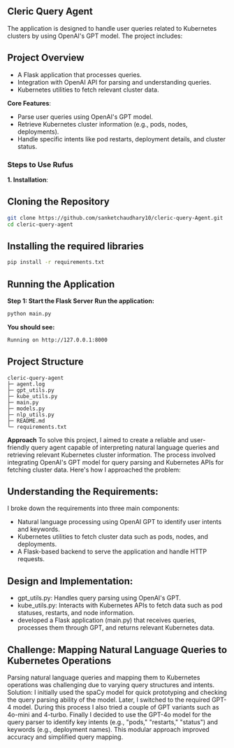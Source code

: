 ## Cleric Query Agent
The application is designed to handle user queries related to Kubernetes clusters by using OpenAI's GPT model. The project includes:

## Project Overview
- A Flask application that processes queries.
- Integration with OpenAI API for parsing and understanding queries.
- Kubernetes utilities to fetch relevant cluster data.


**Core Features**:
- Parse user queries using OpenAI's GPT model.
- Retrieve Kubernetes cluster information (e.g., pods, nodes, deployments).
- Handle specific intents like pod restarts, deployment details, and cluster status.

### Steps to Use Rufus

**1. Installation**:

## Cloning the Repository
```bash
git clone https://github.com/sanketchaudhary10/cleric-query-Agent.git
cd cleric-query-agent
```

## Installing the required libraries
```bash
pip install -r requirements.txt
```
## Running the Application
**Step 1: Start the Flask Server**
**Run the application:**
```bash
python main.py
```

**You should see:**
```bash
Running on http://127.0.0.1:8000
```

## Project Structure
```
cleric-query-agent
├─ agent.log
├─ gpt_utils.py
├─ kube_utils.py
├─ main.py
├─ models.py
├─ nlp_utils.py
├─ README.md
└─ requirements.txt

```

**Approach**
To solve this project, I aimed to create a reliable and user-friendly query agent capable of interpreting natural language queries and retrieving relevant Kubernetes cluster information. The process involved integrating OpenAI's GPT model for query parsing and Kubernetes APIs for fetching cluster data. Here's how I approached the problem:

## Understanding the Requirements: 

I broke down the requirements into three main components:

- Natural language processing using OpenAI GPT to identify user intents and keywords.
- Kubernetes utilities to fetch cluster data such as pods, nodes, and deployments.
- A Flask-based backend to serve the application and handle HTTP requests.

## Design and Implementation:

- gpt_utils.py: Handles query parsing using OpenAI's GPT.
- kube_utils.py: Interacts with Kubernetes APIs to fetch data such as pod statuses, restarts, and node information.
- developed a Flask application (main.py) that receives queries, processes them through GPT, and returns relevant Kubernetes data.

## Challenge: Mapping Natural Language Queries to Kubernetes Operations

Parsing natural language queries and mapping them to Kubernetes operations was challenging due to varying query structures and intents.
Solution: I initially used the spaCy model for quick prototyping and checking the query parsing ability of the model. Later, I switched to the required GPT-4 model. During this process I also tried a couple of GPT variants such as 4o-mini and 4-turbo. Finally I decided to use the GPT-4o model for the query parser to identify key intents (e.g., "pods," "restarts," "status") and keywords (e.g., deployment names). This modular approach improved accuracy and simplified query mapping.
